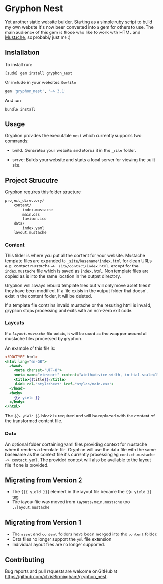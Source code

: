 # Gryphon Nest

Yet another static website builder. Starting as a simple ruby script to build my own website it's now been converted into a gem for others to use. The main audience of this gem is those who like to work with HTML and [Mustache](https://mustache.github.io/), so probably just me :)

## Installation

To install run:

```commandline
[sudo] gem install gryphon_nest
```

Or include in your websites `Gemfile`

```ruby
gem 'gryphon_nest', '~> 3.1'
```

And run

```commandline
bundle install
```

## Usage

Gryphon provides the executable `nest` which currently supports two commands:

* build: Generates your website and stores it in the `_site` folder.

* serve: Builds your website and starts a local server for viewing the built site.

## Project Strucutre

Gryphon requires this folder structure:

```txt
project_directory/
    content/
        index.mustache
        main.css
        favicon.ico
    data/
        index.yaml
    layout.mustache
```

### Content

This filder is where you put all the content for your website. Mustache template files are expanded to `_site/basename/index.html` for clean URLs e.g. contact.mustache -> `_site/contact/index.html`, except for the `index.mustache` file which is saved as `index.html`. Non template files are copied as is into the same location in the output directory.

Gryphon will always rebuild template files but will only move asset files if they have been modified. If a file exists in the output folder that doesn't exist in the content folder, it will be deleted.

If a template file contains invalid mustache or the resulting html is invalid, gryphon stops processing and exits with an non-zero exit code.

### Layouts

If a `layout.mustache` file exists, it will be used as the wrapper around all mustache files processed by gryphon.

An example of this file is: 

```mustache
<!DOCTYPE html>
<html lang="en-GB">
  <head>
    <meta charset="UTF-8">
    <meta name="viewport" content="width=device-width, initial-scale=1">
    <title>{{title}}</title>
    <link rel="stylesheet" href="styles/main.css">
  </head>
  <body>
    {{> yield }}
  </body>
</html>
```

The `{{> yield }}` block is required and will be replaced with the content of the transformed content file.

### Data

An optional folder containing yaml files providing context for mustache when it renders a template file. Gryphon will use the data file with the same basename as the context file it's currently processing eg `contact.mustache -> contact.yaml`. The provided context will also be available to the layout file if one is provided.

## Migrating from Version 2

* The `{{{ yield }}}` element in the layout file became the `{{> yield }}` tag
* The layout file was moved from `layouts/main.mustache` too `./layout.mustache`

## Migrating from Version 1

* The `asset` and `content` folders have been merged into the `content` folder.
* Data files no longer support the `yml` file extension
* Individual layout files are no longer supported.

## Contributing

Bug reports and pull requests are welcome on GitHub at https://github.com/chrisBirmingham/gryphon_nest.
